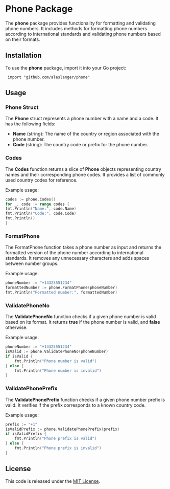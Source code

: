 # Phone Package

The **phone** package provides functionality for formatting and validating phone numbers. It includes methods for formatting phone numbers according to international standards and validating phone numbers based on their formats.

## Installation

To use the **phone** package, import it into your Go project:

````
 import "github.com/aleslanger/phone"
````

## Usage

### Phone Struct

The **Phone** struct represents a phone number with a name and a code. It has the following fields:

* **Name** (string): The name of the country or region associated with the phone number.
* **Code** (string): The country code or prefix for the phone number.

### Codes
The **Codes** function returns a slice of **Phone** objects representing country names and their corresponding phone codes. 
It provides a list of commonly used country codes for reference.

Example usage:

```go
codes := phone.Codes()
for _, code := range codes {
fmt.Println("Name:", code.Name)
fmt.Println("Code:", code.Code)
fmt.Println()
}
```

### FormatPhone

The FormatPhone function takes a phone number as input and returns the formatted version of the phone number according to international standards. 
It removes any unnecessary characters and adds spaces between number groups.

Example usage:

```go
phoneNumber := "+14325551234"
formattedNumber := phone.FormatPhone(phoneNumber)
fmt.Println("Formatted number:", formattedNumber)
```

### ValidatePhoneNo

The **ValidatePhoneNo** function checks if a given phone number is valid based on its format. 
It returns **true** if the phone number is valid, and **false** otherwise.

Example usage:

```go
phoneNumber := "+14325551234"
isValid := phone.ValidatePhoneNo(phoneNumber)
if isValid {
	fmt.Println("Phone number is valid")
} else {
	fmt.Println("Phone number is invalid")
}
```

### ValidatePhonePrefix

The **ValidatePhonePrefix** function checks if a given phone number prefix is valid. 
It verifies if the prefix corresponds to a known country code.

Example usage:

```go
prefix := "+1"
isValidPrefix := phone.ValidatePhonePrefix(prefix)
if isValidPrefix {
	fmt.Println("Phone prefix is valid")
} else {
	fmt.Println("Phone prefix is invalid")
}
```

## License

This code is released under the [MIT License](LICENSE.md).





